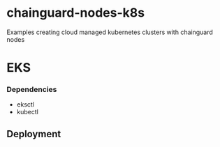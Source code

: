 # chainguard-nodes-k8s
Examples creating cloud managed kubernetes clusters with chainguard nodes

# EKS

### Dependencies

- eksctl
- kubectl

## Deployment

